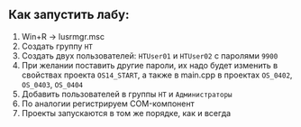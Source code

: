 ## Как запустить лабу:
1. Win+R -> lusrmgr.msc
2. Создать группу `HT`
3. Создать двух пользователей: `HTUser01` и `HTUser02` с паролями `9900`
4. При желании поставить другие пароли, их надо будет изменить в свойствах проекта `OS14_START`, а также в main.cpp в проектах `OS_0402`, `OS_0403`, `OS_0404`
5. Добавить пользователей в группы `HT` и `Администраторы`
6. По аналогии регистрируем COM-компонент
7. Проекты запускаются в том же порядке, как и всегда
